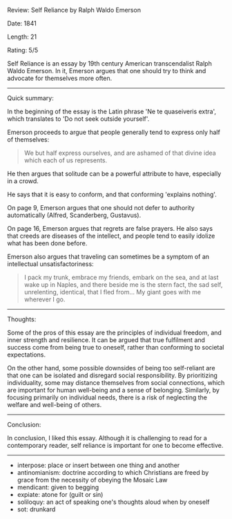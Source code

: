 Review: Self Reliance by Ralph Waldo Emerson

Date: 1841

Length: 21

Rating: 5/5

Self Reliance is an essay by 19th century American transcendalist Ralph Waldo Emerson. In it, Emerson argues that one should try to think and advocate for themselves more often.

---

Quick summary:

In the beginning of the essay is the Latin phrase 'Ne te quaseiveris extra', which translates to 'Do not seek outside yourself'.

Emerson proceeds to argue that people generally tend to express only half of themselves:

> We but half express ourselves, and are ashamed of that divine
idea which each of us represents.

He then argues that solitude can be a powerful attribute to have, especially in a crowd.

He says that it is easy to conform, and that conforming 'explains nothing'.

On page 9, Emerson argues that one should not defer to authority automatically (Alfred, Scanderberg, Gustavus).

On page 16, Emerson argues that regrets are false prayers. He also says that creeds are diseases of the intellect, and people tend to easily idolize what has been done before.

Emerson also argues that traveling can sometimes be a symptom of an intellectual unsatisfactoriness:

> I pack my trunk, embrace my friends, embark on the sea, and at last wake up in Naples, and there beside me is the stern fact, the sad self, unrelenting, identical, that I fled from... My giant goes with me wherever I go.

---

Thoughts:

Some of the pros of this essay are the principles of individual freedom, and inner strength and resilience. It can be argued that true fulfilment and success come from being true to oneself, rather than conforming to societal expectations.

On the other hand, some possible downsides of being too self-reliant are that one can be isolated and disregard social responsibility. By prioritizing individuality, some may distance themselves from social connections, which are important for human well-being and a sense of belonging. Similarly, by focusing primarily on individual needs, there is a risk of neglecting the welfare and well-being of others.

---

Conclusion:

In conclusion, I liked this essay. Although it is challenging to read for a contemporary reader, self reliance is important for one to become effective. 

---

- interpose: place or insert between one thing and another
- antinomianism: doctrine according to which Christians are freed by grace from the necessity of obeying the Mosaic Law
- mendicant: given to begging
- expiate: atone for (guilt or sin)
- soliloquy: an act of speaking one's thoughts aloud when by oneself
- sot: drunkard
